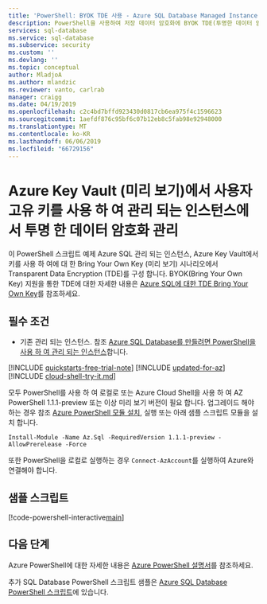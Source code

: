 ```yaml
---
title: 'PowerShell: BYOK TDE 사용 - Azure SQL Database Managed Instance | Microsoft Docs'
description: PowerShell을 사용하여 저장 데이터 암호화에 BYOK TDE(투명한 데이터 암호화)를 사용하도록 Azure SQL Managed Instance를 구성하는 방법을 알아봅니다.
services: sql-database
ms.service: sql-database
ms.subservice: security
ms.custom: ''
ms.devlang: ''
ms.topic: conceptual
author: MladjoA
ms.author: mlandzic
ms.reviewer: vanto, carlrab
manager: craigg
ms.date: 04/19/2019
ms.openlocfilehash: c2c4bd7bffd923430d0817cb6ea975f4c1596623
ms.sourcegitcommit: 1aefdf876c95bf6c07b12eb8c5fab98e92948000
ms.translationtype: MT
ms.contentlocale: ko-KR
ms.lasthandoff: 06/06/2019
ms.locfileid: "66729156"
---
```

# <a name="manage-transparent-data-encryption-in-a-managed-instance-using-your-own-key-from-azure-key-vault-preview"></a>Azure Key Vault (미리 보기)에서 사용자 고유 키를 사용 하 여 관리 되는 인스턴스에서 투명 한 데이터 암호화 관리

이 PowerShell 스크립트 예제 Azure SQL 관리 되는 인스턴스, Azure Key Vault에서 키를 사용 하 여에 대 한 Bring Your Own Key (미리 보기) 시나리오에서 Transparent Data Encryption (TDE)를 구성 합니다. BYOK(Bring Your Own Key) 지원을 통한 TDE에 대한 자세한 내용은 [Azure SQL에 대한 TDE Bring Your Own Key](../transparent-data-encryption-byok-azure-sql.md)를 참조하세요.

## <a name="prerequisites"></a>필수 조건

- 기존 관리 되는 인스턴스. 참조 [Azure SQL Database를 만들려면 PowerShell을 사용 하 여 관리 되는 인스턴스](sql-database-create-configure-managed-instance-powershell.md)합니다.

[!INCLUDE [quickstarts-free-trial-note](../../../includes/quickstarts-free-trial-note.md)]
[!INCLUDE [updated-for-az](../../../includes/updated-for-az.md)]
[!INCLUDE [cloud-shell-try-it.md](../../../includes/cloud-shell-try-it.md)]

모두 PowerShell를 사용 하 여 로컬로 또는 Azure Cloud Shell을 사용 하 여 AZ PowerShell 1.1.1-preview 또는 이상 미리 보기 버전이 필요 합니다. 업그레이드 해야 하는 경우 참조 [Azure PowerShell 모듈 설치](/powershell/azure/install-az-ps), 실행 또는 아래 샘플 스크립트 모듈을 설치 합니다.

`Install-Module -Name Az.Sql -RequiredVersion 1.1.1-preview -AllowPrerelease -Force`

또한 PowerShell을 로컬로 실행하는 경우 `Connect-AzAccount`를 실행하여 Azure와 연결해야 합니다.

## <a name="sample-scripts"></a>샘플 스크립트

[!code-powershell-interactive[main](../../../powershell_scripts/sql-database/transparent-data-encryption/setup-tde-byok-sqlmi.ps1 "Set up BYOK TDE for SQL Managed Instance")]

## <a name="next-steps"></a>다음 단계

Azure PowerShell에 대한 자세한 내용은 [Azure PowerShell 설명서](/powershell/azure/overview)를 참조하세요.

추가 SQL Database PowerShell 스크립트 샘플은 [Azure SQL Database PowerShell 스크립트](../sql-database-powershell-samples.md)에 있습니다.

